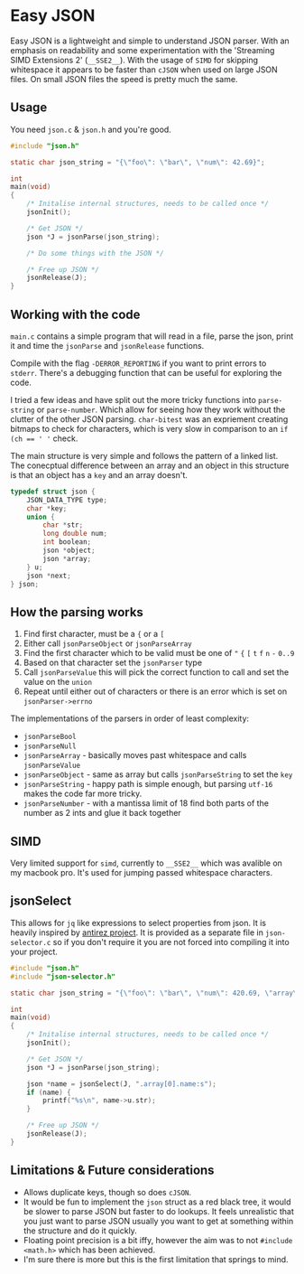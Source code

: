 # Easy JSON
Easy JSON is a lightweight and simple to understand JSON parser. With an emphasis on readability and some experimentation with the 'Streaming SIMD Extensions 2' (`__SSE2__`). With the usage of `SIMD` for skipping whitespace it appears to be faster than `cJSON` when used on large JSON files. On small JSON files the speed is pretty much the same.

## Usage
You need `json.c` & `json.h` and you're good.
```c
#include "json.h"

static char json_string = "{\"foo\": \"bar\", \"num\": 42.69}";

int
main(void)
{
    /* Initalise internal structures, needs to be called once */
    jsonInit();

    /* Get JSON */
    json *J = jsonParse(json_string);

    /* Do some things with the JSON */

    /* Free up JSON */
    jsonRelease(J);
}

```

## Working with the code
`main.c` contains a simple program that will read in a file, parse the json, print it and time the `jsonParse` and `jsonRelease` functions.

Compile with the flag `-DERROR_REPORTING` if you want to print errors to
`stderr`. There's a debugging function that can be useful for exploring the code.

I tried a few ideas and have split out the more tricky functions into `parse-string` or `parse-number`. Which allow for seeing how they work without the clutter of the other JSON parsing. `char-bitest` was an expriement creating bitmaps to check for characters, which is very slow in comparison to an `if (ch == ' '` check.

The main structure is very simple and follows the pattern of a linked list.
The conecptual difference between an array and an object in this structure is that an object has a `key` and an array doesn't.
```c
typedef struct json {
    JSON_DATA_TYPE type;
    char *key;
    union {
        char *str;
        long double num;
        int boolean;
        json *object;
        json *array;
    } u;
    json *next;
} json;
```

## How the parsing works
1. Find first character, must be a `{` or a `[`
2. Either call `jsonParseObject` or `jsonParseArray`
3. Find the first character which to be valid must be one of `"` `{` `[` `t` `f` `n` `-` `0..9`
4. Based on that character set the `jsonParser` type
5. Call `jsonParseValue` this will pick the correct function to call and set the value on the `union`
6. Repeat until either out of characters or there is an error which is set on `jsonParser->errno`

The implementations of the parsers in order of least complexity:
- `jsonParseBool`
- `jsonParseNull`
- `jsonParseArray`  - basically moves past whitespace and calls `jsonParseValue`
- `jsonParseObject` - same as array but calls `jsonParseString` to set the `key`
- `jsonParseString` - happy path is simple enough, but parsing `utf-16` makes the code far more tricky.
- `jsonParseNumber` - with a mantissa limit of 18 find both parts of the number as 2 ints and glue it back together

## SIMD
Very limited support for `simd`, currently to `__SSE2__` which was avalible on my macbook pro. It's used for jumping passed whitespace characters.

## jsonSelect
This allows for `jq` like expressions to select properties from json. It is heavily inspired by [antirez project](https://github.com/antirez/stonky/blob/main/stonky.c).
It is provided as a separate file in `json-selector.c` so if you don't require it you are not forced into compiling it into your project.

```c
#include "json.h"
#include "json-selector.h"

static char json_string = "{\"foo\": \"bar\", \"num\": 420.69, \"array\": [{\"id\": 1, \"name\": \"james\"}]}";

int
main(void)
{
    /* Initalise internal structures, needs to be called once */
    jsonInit();

    /* Get JSON */
    json *J = jsonParse(json_string);

    json *name = jsonSelect(J, ".array[0].name:s");
    if (name) {
        printf("%s\n", name->u.str);
    }

    /* Free up JSON */
    jsonRelease(J);
}
```

## Limitations & Future considerations
- Allows duplicate keys, though so does `cJSON`.
- It would be fun to implement the `json` struct as a red black tree, it would be slower to parse JSON but faster to do lookups. It feels unrealistic that you just want to parse JSON usually you want to get at something within the structure and do it quickly.
- Floating point precision is a bit iffy, however the aim was to not `#include <math.h>` which has been achieved.
- I'm sure there is more but this is the first limitation that springs to mind.
